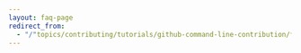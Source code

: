 ```yaml
---
layout: faq-page
redirect_from:
  - "/"topics/contributing/tutorials/github-command-line-contribution/faqs/index"
---
```

